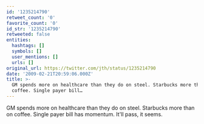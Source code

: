 ```yaml
---
id: '1235214790'
retweet_count: '0'
favorite_count: '0'
id_str: '1235214790'
retweeted: false
entities:
  hashtags: []
  symbols: []
  user_mentions: []
  urls: []
original_url: https://twitter.com/jth/status/1235214790
date: '2009-02-21T20:59:06.000Z'
title: >-
  GM spends more on healthcare than they do on steel. Starbucks more than on
  coffee. Single payer bill…
---
```


GM spends more on healthcare than they do on steel. Starbucks more than on coffee. Single payer bill has momentum. It'll pass, it seems.